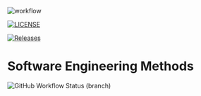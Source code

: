 ![workflow](https://github.com/Hlyan-Pyae-40524301/Group1/actions/workflows/main.yml/badge.svg)

[![LICENSE](https://img.shields.io/github/license/Hlyan-Pyae-40524301/Group1.svg?style=flat-square)](https://github.com/Hlyan-Pyae-40524301/Group1/blob/master/LICENSE)

[![Releases](https://img.shields.io/github/release/Hlyan-Pyae-40524301/Group1/all.svg?style=flat-square)](https://github.com/Hlyan-Pyae-40524301/Group1/releases)

# Software Engineering Methods
![GitHub Workflow Status (branch)](https://img.shields.io/github/actions/workflow/status/Hlyan-Pyae-40524301/sem/main.yml?branch=develop)